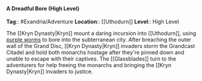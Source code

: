 #### A Dreadful Bore (High Level)
**Tag**:: #Exandria/Adventure
**Location**:: [[Uthodurn]]
**Level**:: High Level

 The [[Kryn Dynasty|Kryn]] mount a daring incursion into [[Uthodurn]], using [purple worms](https://www.dndbeyond.com/monsters/purple-worm) to bore into the subterranean city. After breaching the outer wall of the Grand Disc, [[Kryn Dynasty|Kryn]] invaders storm the Grandcast Citadel and hold both monarchs hostage after they're pinned down and unable to escape with their captives. The [[Glassblades]] turn to the adventurers for help freeing the monarchs and bringing the [[Kryn Dynasty|Kryn]] invaders to justice.

